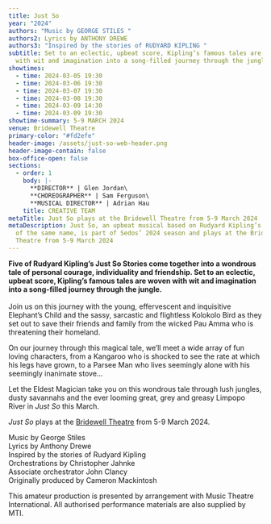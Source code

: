 ```yaml
---
title: Just So
year: "2024"
authors: "Music by GEORGE STILES "
authors2: Lyrics by ANTHONY DREWE
authors3: "Inspired by the stories of RUDYARD KIPLING "
subtitle: Set to an eclectic, upbeat score, Kipling’s famous tales are woven
  with wit and imagination into a song-filled journey through the jungle
showtimes:
  - time: 2024-03-05 19:30
  - time: 2024-03-06 19:30
  - time: 2024-03-07 19:30
  - time: 2024-03-08 19:30
  - time: 2024-03-09 14:30
  - time: 2024-03-09 19:30
showtime-summary: 5-9 MARCH 2024
venue: Bridewell Theatre
primary-color: "#fd2efe"
header-image: /assets/just-so-web-header.png
header-image-contain: false
box-office-open: false
sections:
  - order: 1
    body: |-
      **DIRECTOR** | Glen Jordan\
      **CHOREOGRAPHER** | Sam Ferguson\
      **MUSICAL DIRECTOR** | Adrian Hau
    title: CREATIVE TEAM
metaTitle: Just So plays at the Bridewell Theatre from 5-9 March 2024
metaDescription: Just So, an upbeat musical based on Rudyard Kipling’s stories
  of the same name, is part of Sedos’ 2024 season and plays at the Bridewell
  Theatre from 5-9 March 2024
---
```

**Five of Rudyard Kipling’s Just So Stories come together into a wondrous tale of personal courage, individuality and friendship. Set to an eclectic, upbeat score, Kipling’s famous tales are woven with wit and imagination into a song-filled journey through the jungle.**\
\
Join us on this journey with the young, effervescent and inquisitive Elephant’s Child and the sassy, sarcastic and flightless Kolokolo Bird as they set out to save their friends and family from the wicked Pau Amma who is threatening their homeland.

On our journey through this magical tale, we’ll meet a wide array of fun loving characters, from a Kangaroo who is shocked to see the rate at which his legs have grown, to a Parsee Man who lives seemingly alone with his seemingly inanimate stove…

Let the Eldest Magician take you on this wondrous tale through lush jungles, dusty savannahs and the ever looming great, grey and greasy Limpopo River in *Just So* this March. 

*Just So* plays at the [Bridewell Theatre](https://www.sedos.co.uk/venues/bridewell) from 5-9 March 2024. 

Music by George Stiles\
Lyrics by Anthony Drewe\
Inspired by the stories of Rudyard Kipling\
Orchestrations by Christopher Jahnke\
Associate orchestrator John Clancy\
Originally produced by Cameron Mackintosh

This amateur production is presented by arrangement with Music Theatre International. All authorised performance materials are also supplied by MTI.
